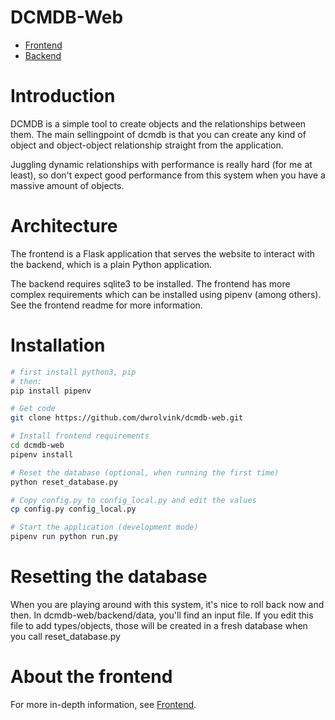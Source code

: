 # DCMDB-Web
- [Frontend](docs/frontend.md)
- [Backend](docs/backend.md)

# Introduction
DCMDB is a simple tool to create objects and the relationships between them.
The main sellingpoint of dcmdb is that you can create any kind of object
and object-object relationship straight from the application.

Juggling dynamic relationships with performance is really hard (for me at least),
so don't expect good performance from this system when you have a massive amount
of objects.

# Architecture
The frontend is a Flask application that serves the website to interact with
the backend, which is a plain Python application.

The backend requires sqlite3 to be installed. The frontend has more complex
requirements which can be installed using pipenv (among others). See the frontend 
readme for more information.

# Installation
```bash
# first install python3, pip
# then:
pip install pipenv

# Get code
git clone https://github.com/dwrolvink/dcmdb-web.git

# Install frontend requirements
cd dcmdb-web
pipenv install

# Reset the database (optional, when running the first time)
python reset_database.py

# Copy config.py to config_local.py and edit the values
cp config.py config_local.py

# Start the application (development mode)
pipenv run python run.py
```

# Resetting the database
When you are playing around with this system, it's nice to roll back now and then.
In dcmdb-web/backend/data, you'll find an input file. If you edit this file to add types/objects, those will be created in a fresh database when you call reset_database.py

# About the frontend
For more in-depth information, see [Frontend](docs/frontend.md).
